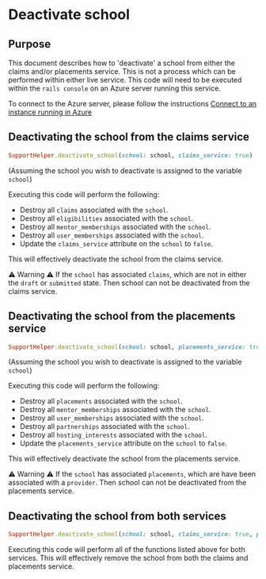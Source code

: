 # Deactivate school

## Purpose
This document describes how to 'deactivate' a school from either the claims and/or placements service. 
This is not a process which can be performed within either live service. This code will need to be executed within the `rails console` on an Azure server running this service.

To connect to the Azure server, please follow the instructions [Connect to an instance running in Azure](/docs/connect-to-azure)

## Deactivating the school from the claims service

```ruby
SupportHelper.deactivate_school(school: school, claims_service: true)
```
(Assuming the school you wish to deactivate is assigned to the variable `school`)

Executing this code will perform the following:

- Destroy all `claims` associated with the `school`.
- Destroy all `eligibilities` associated with the `school`.
- Destroy all `mentor_memberships` associated with the `school`.
- Destroy all `user_memberships` associated with the `school`.
- Update the `claims_service` attribute on the `school` to `false`.

This will effectively deactivate the school from the claims service.

:warning: Warning :warning:
If the `school` has associated `claims`, which are not in either the `draft` or `submitted` state. 
Then school can not be deactivated from the claims service.

## Deactivating the school from the placements service

```ruby
SupportHelper.deactivate_school(school: school, placements_service: true)
```
(Assuming the school you wish to deactivate is assigned to the variable `school`)

Executing this code will perform the following:

- Destroy all `placements` associated with the `school`.
- Destroy all `mentor_memberships` associated with the `school`.
- Destroy all `user_memberships` associated with the `school`.
- Destroy all `partnerships` associated with the `school`.
- Destroy all `hosting_interests` associated with the `school`.
- Update the `placements_service` attribute on the `school` to `false`.

This will effectively deactivate the school from the placements service.

:warning: Warning :warning:
If the `school` has associated `placements`, which are have been associated with a `provider`. 
Then school can not be deactivated from the placements service.

## Deactivating the school from both services

```ruby
SupportHelper.deactivate_school(school: school, claims_service: true, placements_service: true)
```

Executing this code will perform all of the functions listed above for both services.
This will effectively remove the school from both the claims and placements service.